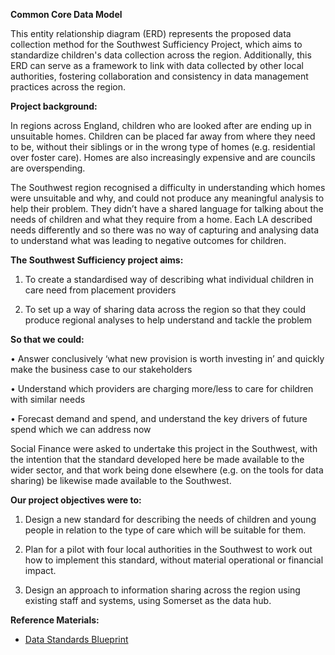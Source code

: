 **Common Core Data Model**

This entity relationship diagram (ERD) represents the proposed data collection method for the Southwest Sufficiency Project, which aims to standardize children's data collection across the region. Additionally, this ERD can serve as a framework to link with data collected by other local authorities, fostering collaboration and consistency in data management practices across the region.


**Project background:** 

In regions across England, children who are looked after are ending up in unsuitable homes. Children can be placed far away from where they need to be, without their siblings or in the wrong type of homes (e.g. residential over foster care). Homes are also increasingly expensive and are councils are overspending. 

The Southwest region recognised a difficulty in understanding which homes were unsuitable and why, and could not produce any meaningful analysis to help their problem. They didn’t have a shared language for talking about the needs of children and what they require from a home. Each LA described needs differently and so there was no way of capturing and analysing data to understand what was leading to negative outcomes for children. 

 

**The Southwest Sufficiency project aims:**
 
1. To create a standardised way of describing what individual children in care need from placement providers   

2. To set up a way of sharing data across the region so that they could produce regional analyses to help understand and tackle the problem 

**So that we could:**

• Answer conclusively ‘what new provision is worth investing in’ and quickly make the business case to our stakeholders  

• Understand which providers are charging more/less to care for children with similar needs  

• Forecast demand and spend, and understand the key drivers of future spend which we can address now 

Social Finance were asked to undertake this project in the Southwest, with the intention that the standard developed here be made available to the wider sector, and that work being done elsewhere (e.g. on the tools for data sharing) be likewise made available to the Southwest. 

 

**Our project objectives were to:**  

1. Design a new standard for describing the needs of children and young people in relation to the type of care which will be suitable for them. 

2. Plan for a pilot with four local authorities in the Southwest to work out how to implement this standard, without material operational or financial impact. 

3. Design an approach to information sharing across the region using existing staff and systems, using Somerset as the data hub.

**Reference Materials:**

* [Data Standards Blueprint](./Data%20Collection%20Spreadsheet%20-%20RCC%20v2.pdf)
